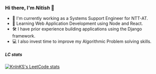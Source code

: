 ### Hi there, I'm *Nitish* 👋

- 👤 I'm currently working as a Systems Support Engineer for NTT-AT.
- 🌱 Learning Web Application Development using Node and React. 
- 🛠 I have prior experience building applications using the Django framework.
- 💻 I also invest time to improve my Algorithmic Problem solving skills.

##### LC stats
[![KnlnKS's LeetCode stats](https://leetcode-stats-six.vercel.app/api?username=megatron99&theme=dark)](https://github.com/KnlnKS/leetcode-stats)


<!--
**msnitish/msnitish** is a ✨ _special_ ✨ repository because its `README.md` (this file) appears on your GitHub profile.

Here are some ideas to get you started:

- 🔭 I’m currently working on ...
- 🌱 I’m currently learning ...
- 💬 Ask me about ...
- 📫 How to reach me: ...
-->
